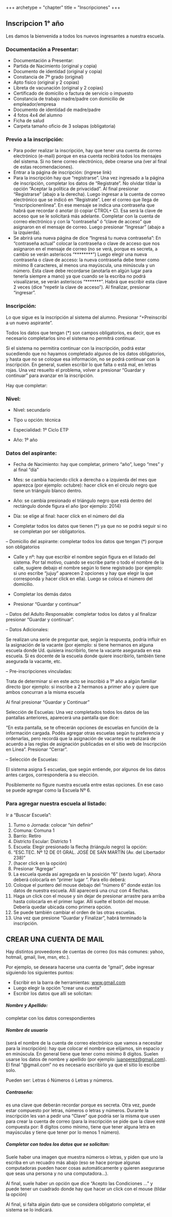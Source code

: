 +++
archetype = "chapter"
title = "Inscripciones"
+++

## Inscripcion 1° año

Les damos la bienvenida a todos los nuevos ingresantes a nuestra escuela.

### Documentación a Presentar:

- Documentación a Presentar:
- Partida de Nacimiento (original y copia)
- Documento de identidad (original y copia)
- Constancia de 7º grado (original)
- Apto fisico (original y 2 copias)
- Libreta de vacunación (original y 2 copias)
- Certificado de domicilio o factura de servicio o impuesto
- Constancia de trabajo madre/padre con domicilio de empleador/empresa
- Documento de identidad de madre/padre
- 4 fotos 4x4 del alumno
- Ficha de salud
- Carpeta tamaño oficio de 3 solapas (obligatoria)

### Previo a la inscripción:

- Para poder realizar la inscripción, hay que tener una cuenta de correo electrónico (e-mail) porque en esa cuenta recibirá todos los mensajes del sistema. Si no tiene correo electrónico, debe crearse una (ver al final de estas recomendaciones).
- Entrar a la página de inscripción:
(ingrese link)
- Para la inscripción hay que “registrarse”. Una vez ingresado a la página de inscripción, completar los datos de “Registrate”. No olvidar tildar la opción “Aceptar la política de privacidad”. Al final presionar “Registrarse” (abajo a la derecha).
Luego ingresar a la cuenta de correo electrónico que se indicó en “Registrate”. Leer el correo que llega de “inscripcionenlinea”. En ese mensaje se indica una contraseña que habrá que recordar ó anotar (ó copiar   CTROL+ C). Esa será la clave de acceso que se le solicitará más adelante.
Completar con la cuenta de correo electrónico y con la “contraseña” ó “clave de acceso” que asignaron en el mensaje de correo. Luego presionar “Ingresar” (abajo a la izquierda).
- Se abrirá una nueva página de dice “Ingresá tu nueva contraseña”:
En “contraseña actual” colocar la contraseña o clave de acceso que nos asignaron en el mensaje de correo (no se verá, porque es secreta, a cambio se verán asteriscos “********”)
Luego elegir una nueva contraseña o clave de acceso: la nueva contraseña debe tener como mínimo 8 caracteres, al menos una mayúscula, una minúscula y un número. Esta clave debe recordarse (anotarla en algún lugar para tenerla siempre a mano) ya que cuando se la escriba no podrá visualizarse, se verán asteriscos “*******”.
Habrá que escribir esta clave 2 veces (dice “repetir la clave de acceso”).
Al finalizar, presionar “ingresar”.

### Inscripción:

Lo que sigue es la inscripción al sistema del alumno. Presionar “+Preinscribí a un nuevo aspirante”.

Todos los datos que tengan (*) son campos obligatorios, es decir, que es necesario completarlos sino el sistema no permitrá continuar.

Si el sistema no permitira continuar con la inscripción, podrá estar sucediendo que no hayamos completado algunos de los datos obligatorios, y hasta que no se coloque esa información, no se podrá continuar con la inscripción. En general, suelen escribir lo que falta o está mal, en letras rojas. Una vez resuelto el problema, volver a presionar “Guardar y continuar” para avanzar en la inscripción.

Hay que completar:

### Nivel: 

- Nivel: secundario

- Tipo u opción: técnica

- Especialidad: 1º Ciclo ETP

- Año: 1º año

### Datos del aspirante:

- Fecha de Nacimiento:  hay que completar, primero “año”, luego “mes” y al final “día”

- Mes: se cambia haciendo click a derecha o a izquierda del mes que aparezca (por ejemplo: octubre): hacer click en el círculo negro que tiene un triángulo blanco dentro.

- Año:  se cambia presionado el triángulo negro que está dentro del rectángulo donde figura el año (por ejemplo: 2014)

- Día: se elige al final: hacer clíck en el número del día

- Completar todos los datos que tienen (*) ya que no se podrá seguir si no se completan por ser obligatorios.

– Domicilio del aspirante: completar todos los datos que tengan (*) porque son obligatorios

* Calle y nº: hay que escribir el nombre según figura en el listado del sistema. Por tal motivo, cuando se escribe parte o todo el nombre de la calle, sugiere debajo el nombre según lo tiene registrado (por ejemplo:  si uno escribe “jujuy” aparecen 2 opciones y hay que elegir la que corresponda y hacer click en ella). Luego se coloca el número del domicilio.

* Completar los demás datos

* Presionar “Guardar y continuar”

–  Datos del Adulto Responsable: completar todos los datos y al finalizar presionar “Guardar y continuar”.

–  Datos Adicionales:

Se realizan una serie de preguntar que, según la respuesta, podría influir en la asignación de la vacante (por ejemplo:  si tiene hermanos en alguna escuela donde Ud. quisiera inscribirlo,  tiene la vacante asegurada en esa escuela. Si es docente de la escuela donde quiere inscribirlo, también tiene asegurada la vacante, etc.

–  Pre-inscripciones vinculadas:

Trata de determinar si en este acto se inscribió a 1º año a algún familiar directo (por ejemplo: si inscribe a 2 hermanos a primer año y quiere que ambos concurran a la misma escuela

Al final presionar “Guardar y Continuar”

Selección de Escuelas:
Una vez completados todos los datos de las pantallas anteriores, aparecerá una pantalla que dice:

“En esta pantalla, se te ofrecerán opciones de escuelas en función de la información cargada. Podés agregar otras escuelas según tu preferencia y ordenarlas, pero recordá que la asignación de vacantes se realizará de acuerdo a las reglas de asignación publicadas en el sitio web de Inscripción en Línea”. Presionar “Cerrar”.

–  Selección de Escuelas:

El sistema asigna 5 escuelas, que según entiende, por algunos de los datos antes cargos, correspondería a su elección.

Posiblemente no figure nuestra escuela entre estas opciones. En ese caso se puede agregar como la  Escuela Nº 6.

### Para agregar nuestra escuela al listado:

Ir  a “Buscar Escuela”:

1. Turno o Jornada: colocar “sin definir”
2. Comuna:  Comuna 1
3. Barrio: Retiro
4. Districto Escular: Districto 1
5. Escuela: Elegir presionado la flecha (triángulo negro) la opción:
6. “ESC.TEC. Nº 12 DE 01 GRAL. JOSÉ DE SAN MARTÍN (Av. del Libertador 238)”
7. (hacer click en la opción)
8. Presionar “Agregar”
9. La escuela queda así agregada en la posición “6” (sexto lugar). Ahora deberá colocarla en “primer lugar “. Para ello deberá:
10. Coloque el puntero del mouse debajo del “número 6” donde están los datos de nuestra escuela. Allí aparecerá una cruz con 4 flechas.
11. Haga un click con el mouse y sin dejar de presionar arrastre para arriba hasta colocarla en el primer lugar. Allí suelte el botón  del mouse. Debería quedar ubicada  como primera opción.
12. Se puede también cambiar el orden de las otras escuelas.
13. Una vez que presione “Guardar y Finalizar”, habrá terminado la inscripción.

## CREAR UNA CUENTA DE MAIL
Hay distintos proveedores de cuentas de correo (los más comunes: yahoo, hotmail, gmail, live, msn, etc.).

Por ejemplo, se deseara hacerse una cuenta de “gmail”, debe ingresar siguiendo los siguientes puntos:

- Escribir en la barra de herramientas:
www.gmail.com
- Luego elegir la opción “crear una cuenta”
- Escribir los datos que allí se solicitan:

##### Nombre y Apellido: 
completar con los datos correspondientes

##### Nombre de usuario 
(será el nombre de la cuenta de correo electrónico que vamos a necesitar para la inscripción): hay que colocar el nombre que elijamos, sin espacio y en minúscula. En general tiene que tener como mínimo 8 dígitos. Suelen usarse los datos de nombre y apellido (por ejemplo: juanperez@gmail.com). El final “@gmail.com” no es necesario escribirlo ya que el sitio lo escribe solo.

Pueden ser: Letras ó Números ó Letras y números.

##### Contraseña: 

es una clave que deberán recordar porque es secreta. Otra vez, puede estar compuesto por letras, números o letras y números. Durante la inscripción les van a pedir una “Clave” que podría ser la misma que usen para crear la cuenta de correo (para la inscripción se pide que la clave esté compuesta por: 8 dígitos como mínimo, tiene que tener alguna letra en mayúsculas y tiene que tener por lo menos 1 número).

##### Completar con todos los datos que se solicitan:

Suele haber una imagen que muestra números  o letras, y piden que uno la escriba en un recuadro más abajo (eso se hace porque algunas computadoras pueden hacer cosas automáticamente y quieren asegurarse que seas una persona y no una computadora…).

Al final, suele haber un opción que dice “Acepto las Condiciones …” y puede tener un cuadrado donde hay que hacer un click con el mouse (tildar la opción)

Al final, si falta algún dato que se considera obligatorio completar, el sistema se lo indicará.

